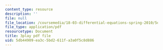 ```yaml
---
content_type: resource
description: ''
file: null
file_location: /coursemedia/18-03-differential-equations-spring-2010/5db44909ea3c5bd2611fa3a0f5c8d886_MdzfsfBNJIw.pdf
file_type: application/pdf
resourcetype: Document
title: 3play pdf file
uid: 5db44909-ea3c-5bd2-611f-a3a0f5c8d886
---
```

